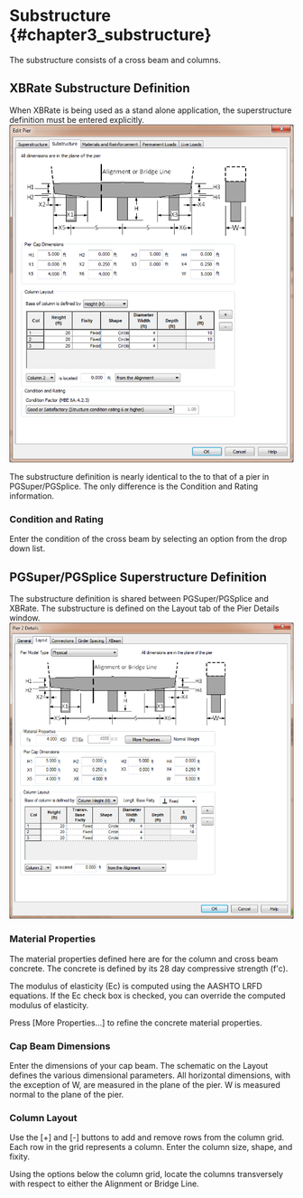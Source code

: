 Substructure {#chapter3_substructure}
==============================================
The substructure consists of a cross beam and columns.

## XBRate Substructure Definition
When XBRate is being used as a stand alone application, the superstructure definition must be entered explicitly.
![Substructure Window](Substructure.png)

The substructure definition is nearly identical to the to that of a pier in PGSuper/PGSplice. The only difference is the Condition and Rating information.


### Condition and Rating
Enter the condition of the cross beam by selecting an option from the drop down list.



## PGSuper/PGSplice Superstructure Definition
The substructure definition is shared between PGSuper/PGSplice and XBRate. The substructure is defined on the Layout tab of the Pier Details window.
![Layout Window](PierLayoutFull.png)

### Material Properties
The material properties defined here are for the column and cross beam concrete. The concrete is defined by its 28 day compressive strength (f'c). 


The modulus of elasticity (Ec) is computed using the AASHTO LRFD equations. If the Ec check box is checked, you can override the computed modulus of elasticity.


Press [More Properties...] to refine the concrete material properties.


### Cap Beam Dimensions
Enter the dimensions of your cap beam. The schematic on the Layout defines the various dimensional parameters. All horizontal dimensions, with the exception of W, are measured in the plane of the pier. W is measured normal to the plane of the pier.

### Column Layout
Use the [+] and [-] buttons to add and remove rows from the column grid. Each row in the grid represents a column. Enter the column size, shape, and fixity.

Using the options below the column grid, locate the columns transversely with respect to either the Alignment or Bridge Line.
